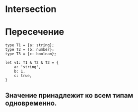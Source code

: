 # Intersection
# Пересечение

```
type T1 = {a: string};
type T2 = {b: number};
type T3 = {c: boolean};

let v1: T1 & T2 & T3 = {
	a: 'string',
	b: 1,
	c: true,
}
```

## Значение принадлежит ко всем типам одновременно.
